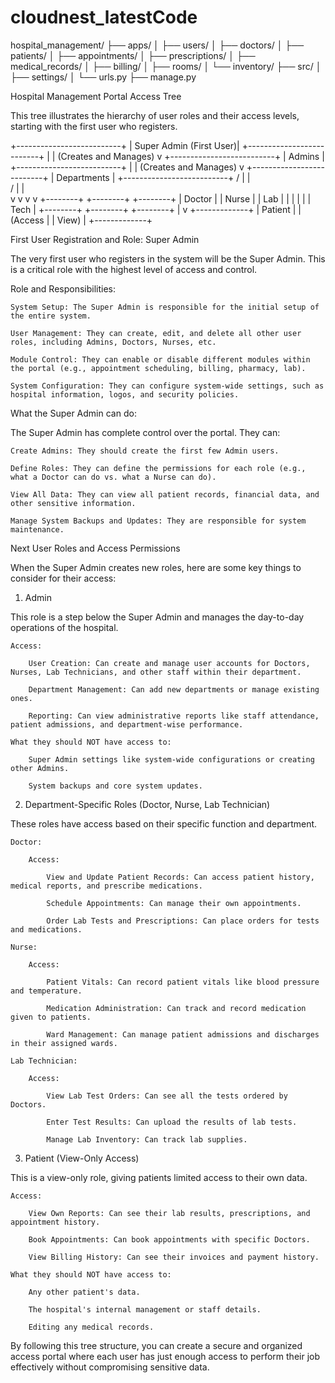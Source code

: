 # cloudnest_latestCode

hospital_management/
├── apps/
│   ├── users/
│   ├── doctors/
│   ├── patients/
│   ├── appointments/
│   ├── prescriptions/
│   ├── medical_records/
│   ├── billing/
│   ├── rooms/
│   └── inventory/
├── src/
│   ├── settings/
│   └── urls.py
├── manage.py


Hospital Management Portal Access Tree

This tree illustrates the hierarchy of user roles and their access levels, starting with the first user who registers.

+--------------------------+
|  Super Admin (First User)|
+--------------------------+
      |
      |  (Creates and Manages)
      v
+--------------------------+
|          Admins          |
+--------------------------+
      |
      |  (Creates and Manages)
      v
+--------------------------+
|        Departments       |
+--------------------------+
  /      |       |      \
 /       |       |       \
v        v       v        v
+--------+ +--------+ +--------+
| Doctor | | Nurse  | |  Lab   |
|        | |        | |  Tech  |
+--------+ +--------+ +--------+
                               |
                               v
                        +-------------+
                        |   Patient   |
                        |   (Access   |
                        |   View)     |
                        +-------------+

First User Registration and Role: Super Admin

The very first user who registers in the system will be the Super Admin. This is a critical role with the highest level of access and control.

Role and Responsibilities:

    System Setup: The Super Admin is responsible for the initial setup of the entire system.

    User Management: They can create, edit, and delete all other user roles, including Admins, Doctors, Nurses, etc.

    Module Control: They can enable or disable different modules within the portal (e.g., appointment scheduling, billing, pharmacy, lab).

    System Configuration: They can configure system-wide settings, such as hospital information, logos, and security policies.

What the Super Admin can do:

The Super Admin has complete control over the portal. They can:

    Create Admins: They should create the first few Admin users.

    Define Roles: They can define the permissions for each role (e.g., what a Doctor can do vs. what a Nurse can do).

    View All Data: They can view all patient records, financial data, and other sensitive information.

    Manage System Backups and Updates: They are responsible for system maintenance.

Next User Roles and Access Permissions

When the Super Admin creates new roles, here are some key things to consider for their access:

1. Admin

This role is a step below the Super Admin and manages the day-to-day operations of the hospital.

    Access:

        User Creation: Can create and manage user accounts for Doctors, Nurses, Lab Technicians, and other staff within their department.

        Department Management: Can add new departments or manage existing ones.

        Reporting: Can view administrative reports like staff attendance, patient admissions, and department-wise performance.

    What they should NOT have access to:

        Super Admin settings like system-wide configurations or creating other Admins.

        System backups and core system updates.

2. Department-Specific Roles (Doctor, Nurse, Lab Technician)

These roles have access based on their specific function and department.

    Doctor:

        Access:

            View and Update Patient Records: Can access patient history, medical reports, and prescribe medications.

            Schedule Appointments: Can manage their own appointments.

            Order Lab Tests and Prescriptions: Can place orders for tests and medications.

    Nurse:

        Access:

            Patient Vitals: Can record patient vitals like blood pressure and temperature.

            Medication Administration: Can track and record medication given to patients.

            Ward Management: Can manage patient admissions and discharges in their assigned wards.

    Lab Technician:

        Access:

            View Lab Test Orders: Can see all the tests ordered by Doctors.

            Enter Test Results: Can upload the results of lab tests.

            Manage Lab Inventory: Can track lab supplies.

3. Patient (View-Only Access)

This is a view-only role, giving patients limited access to their own data.

    Access:

        View Own Reports: Can see their lab results, prescriptions, and appointment history.

        Book Appointments: Can book appointments with specific Doctors.

        View Billing History: Can see their invoices and payment history.

    What they should NOT have access to:

        Any other patient's data.

        The hospital's internal management or staff details.

        Editing any medical records.

By following this tree structure, you can create a secure and organized access portal where each user has just enough access to perform their job effectively without compromising sensitive data.